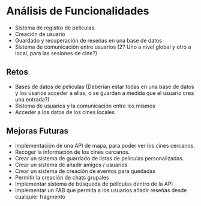 # Análisis de Funcionalidades

- Sistema de registro de películas.
- Creación de usuario
- Guardado y recuperación de reseñas en una base de datos
- Sistema de comunicación entre usuarios (2? Uno a nivel global y otro a local, para las sesiones de cine?)
  

## Retos

- Bases de datos de películas (Deberían estar todas en una base de datos y los usarios acceder a ellas, o se guardan a medida que el usuario crea una entrada?)
- Sistema de usuarios y la comunicación entre los mismos
- Acceder a los datos de los cines locales

## Mejoras Futuras

- Implementación de una API de mapa, para poder ver los cines cercanos.
- Recoger la información de los cines cercanos.
- Crear un sistema de guardado de listas de películas personalizadas.
- Crear un sistema de añadir amigos / usuarios
- Crear un sistema de creación de eventos para quedadas
- Permitir la creación de chats grupales
- Implementar sistema de búsqueda de películas dentro de la API
- Implementar un FAB que permita a los usuarios añadir reseñas desde cualquier fragmento